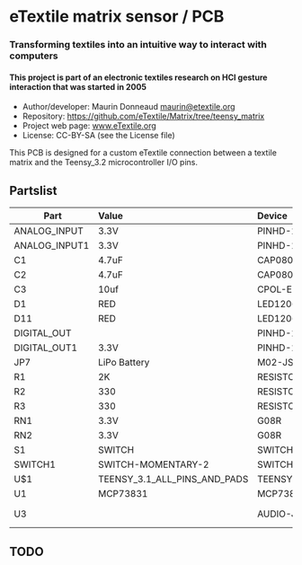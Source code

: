 # eTextile matrix sensor / PCB

### Transforming textiles into an intuitive way to interact with computers
#### This project is part of an electronic textiles research on HCI gesture interaction that was started in 2005

- Author/developer: Maurin Donneaud <maurin@etextile.org>
- Repository: https://github.com/eTextile/Matrix/tree/teensy_matrix
- Project web page: www.eTextile.org
- License: CC-BY-SA (see the License file)

This PCB is designed for a custom eTextile connection between a textile matrix and the Teensy_3.2 microcontroller I/O pins.

## Partslist

| Part        |    Value                     |     Device              |          Package     |
|-------------|:-----------------------------|:------------------------|:---------------------|
ANALOG_INPUT  | 3.3V                         | PINHD-1X16/90           | 1X16/90              |
ANALOG_INPUT1 | 3.3V                         | PINHD-1X16              | 1X16                 |
C1            | 4.7uF                        | CAP0805                 | 0805                 |
C2            | 4.7uF                        | CAP0805                 | 0805                 |
C3            | 10uf                         | CPOL-EUE1.8-4           | E1,8-4               |
D1            | RED                          | LED1206                 | LED-1206             |
D11           | RED                          | LED1206                 | LED-1206             |
DIGITAL_OUT   |                              | PINHD-1X16/90           | 1X16/90              |
DIGITAL_OUT1  | 3.3V                         | PINHD-1X16/90           | 1X16/90              |
JP7           | LiPo Battery                 | M02-JST-2MM-SMT         | JST-2-SMD            |
R1            | 2K                           | RESISTOR0805-RES        | 0805                 |
R2            | 330                          | RESISTOR0805-RES        | 0805                 |
R3            | 330                          | RESISTOR0805-RES        | 0805                 |
RN1           | 3.3V                         | G08R                    | SIL9                 |
RN2           | 3.3V                         | G08R                    | SIL9                 |
S1            | SWITCH                       | SWITCH-SPSTSMD          | AYZ0202              |
SWITCH1       | SWITCH-MOMENTARY-2           | SWITCH-MOMENTARY-2      | TACTILE_SWITCH_TALL  |
U$1           | TEENSY_3.1_ALL_PINS_AND_PADS | TEENSY_3.1_ALL_PINS_AND_PADS | TEENSY_3.1_ALLPINS   |
U1            | MCP73831                     | MCP73831                     | SOT23-5              |
U3            |                              | AUDIO-JACKSMD2               | AUDIO-JACK-3.5MM-SMD |

## TODO
